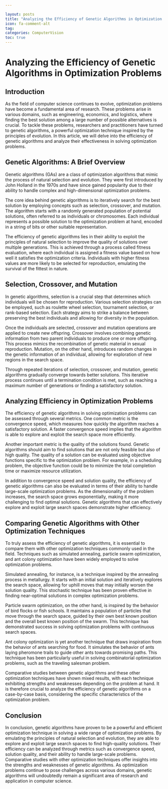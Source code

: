 ```yaml
---

layout: posts
title: "Analyzing the Efficiency of Genetic Algorithms in Optimization Problems"
icon: fa-comment-alt
tag:      
categories: ComputerVision
toc: true
---
```




# Analyzing the Efficiency of Genetic Algorithms in Optimization Problems

## Introduction

As the field of computer science continues to evolve, optimization problems have become a fundamental area of research. These problems arise in various domains, such as engineering, economics, and logistics, where finding the best solution among a large number of possible alternatives is crucial. To tackle these problems, researchers and practitioners have turned to genetic algorithms, a powerful optimization technique inspired by the principles of evolution. In this article, we will delve into the efficiency of genetic algorithms and analyze their effectiveness in solving optimization problems.

## Genetic Algorithms: A Brief Overview

Genetic algorithms (GAs) are a class of optimization algorithms that mimic the process of natural selection and evolution. They were first introduced by John Holland in the 1970s and have since gained popularity due to their ability to handle complex and high-dimensional optimization problems.

The core idea behind genetic algorithms is to iteratively search for the best solution by employing concepts such as selection, crossover, and mutation. The algorithm starts with a randomly generated population of potential solutions, often referred to as individuals or chromosomes. Each individual represents a possible solution to the optimization problem at hand, encoded in a string of bits or other suitable representation.

The efficiency of genetic algorithms lies in their ability to exploit the principles of natural selection to improve the quality of solutions over multiple generations. This is achieved through a process called fitness evaluation, where each individual is assigned a fitness value based on how well it satisfies the optimization criteria. Individuals with higher fitness values are more likely to be selected for reproduction, emulating the survival of the fittest in nature.

## Selection, Crossover, and Mutation

In genetic algorithms, selection is a crucial step that determines which individuals will be chosen for reproduction. Various selection strategies can be employed, such as roulette wheel selection, tournament selection, or rank-based selection. Each strategy aims to strike a balance between preserving the best individuals and allowing for diversity in the population.

Once the individuals are selected, crossover and mutation operations are applied to create new offspring. Crossover involves combining genetic information from two parent individuals to produce one or more offspring. This process mimics the recombination of genetic material in sexual reproduction. Mutation, on the other hand, introduces random changes in the genetic information of an individual, allowing for exploration of new regions in the search space.

Through repeated iterations of selection, crossover, and mutation, genetic algorithms gradually converge towards better solutions. This iterative process continues until a termination condition is met, such as reaching a maximum number of generations or finding a satisfactory solution.

## Analyzing Efficiency in Optimization Problems

The efficiency of genetic algorithms in solving optimization problems can be assessed through several metrics. One common metric is the convergence speed, which measures how quickly the algorithm reaches a satisfactory solution. A faster convergence speed implies that the algorithm is able to explore and exploit the search space more efficiently.

Another important metric is the quality of the solutions found. Genetic algorithms should aim to find solutions that are not only feasible but also of high quality. The quality of a solution can be evaluated using objective functions specific to the optimization problem. For example, in a scheduling problem, the objective function could be to minimize the total completion time or maximize resource utilization.

In addition to convergence speed and solution quality, the efficiency of genetic algorithms can also be evaluated in terms of their ability to handle large-scale optimization problems. As the dimensionality of the problem increases, the search space grows exponentially, making it more challenging to find optimal solutions. Genetic algorithms that can effectively explore and exploit large search spaces demonstrate higher efficiency.

## Comparing Genetic Algorithms with Other Optimization Techniques

To truly assess the efficiency of genetic algorithms, it is essential to compare them with other optimization techniques commonly used in the field. Techniques such as simulated annealing, particle swarm optimization, and ant colony optimization have been widely employed to solve optimization problems.

Simulated annealing, for instance, is a technique inspired by the annealing process in metallurgy. It starts with an initial solution and iteratively explores the search space, allowing for uphill moves that may initially worsen the solution quality. This stochastic technique has been proven effective in finding near-optimal solutions in complex optimization problems.

Particle swarm optimization, on the other hand, is inspired by the behavior of bird flocks or fish schools. It maintains a population of particles that move through the search space, guided by their own best known position and the overall best known position of the swarm. This technique has demonstrated success in solving optimization problems with continuous search spaces.

Ant colony optimization is yet another technique that draws inspiration from the behavior of ants searching for food. It simulates the behavior of ants laying pheromone trails to guide other ants towards promising paths. This technique has been particularly useful in solving combinatorial optimization problems, such as the traveling salesman problem.

Comparative studies between genetic algorithms and these other optimization techniques have shown mixed results, with each technique exhibiting strengths and weaknesses depending on the problem at hand. It is therefore crucial to analyze the efficiency of genetic algorithms on a case-by-case basis, considering the specific characteristics of the optimization problem.

## Conclusion

In conclusion, genetic algorithms have proven to be a powerful and efficient optimization technique in solving a wide range of optimization problems. By emulating the principles of natural selection and evolution, they are able to explore and exploit large search spaces to find high-quality solutions. Their efficiency can be analyzed through metrics such as convergence speed, solution quality, and their ability to handle large-scale problems. Comparative studies with other optimization techniques offer insights into the strengths and weaknesses of genetic algorithms. As optimization problems continue to pose challenges across various domains, genetic algorithms will undoubtedly remain a significant area of research and application in computer science.